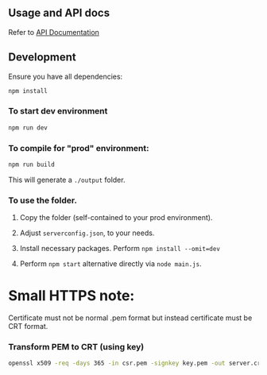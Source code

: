 ## Usage and API docs

Refer to [API Documentation](docs.md)

## Development

Ensure you have all dependencies:

```bash
npm install
```

### To start dev environment

```bash
npm run dev
```

### To compile for "prod" environment:

```bash
npm run build
```

This will generate a `./output` folder.

### To use the folder.

1. Copy the folder (self-contained to your prod environment).

2. Adjust `serverconfig.json`, to your needs.

3. Install necessary packages. Perform `npm install --omit=dev`

4. Perform `npm start` alternative directly via `node main.js`.

# Small HTTPS note:

Certificate must not be normal .pem format but instead certificate must be CRT format.

### Transform PEM to CRT (using key)

```bash
openssl x509 -req -days 365 -in csr.pem -signkey key.pem -out server.crt
```
